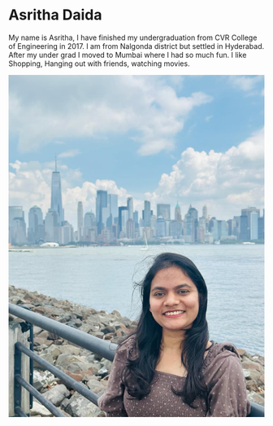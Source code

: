 # Asritha Daida

My name is Asritha, I have finished my undergraduation from CVR College of Engineering in 2017. I am from Nalgonda district but settled in Hyderabad. After my under grad I moved to Mumbai where I had so much fun. I like Shopping, Hanging out with friends, watching movies.

![Asritha](asrtiha.jpg)